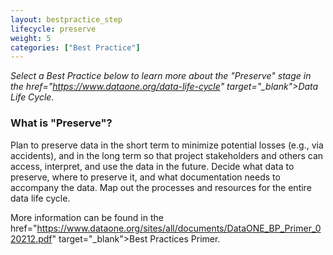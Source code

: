 ```yaml
---
layout: bestpractice_step
lifecycle: preserve
weight: 5
categories: ["Best Practice"]
---
```


*Select a Best Practice below to learn more about the "Preserve" stage in the  href="https://www.dataone.org/data-life-cycle" target="_blank">Data Life Cycle</a>.*

### What is "Preserve"?

Plan to preserve data in the short term to minimize potential losses (e.g., via accidents), and in the long term so that project stakeholders and others can access, interpret, and use the data in the future. Decide what data to preserve, where to preserve it, and what documentation needs to accompany the data. Map out the processes and resources for the entire data life cycle.  

More information can be found in the href="https://www.dataone.org/sites/all/documents/DataONE_BP_Primer_020212.pdf" target="_blank">Best Practices Primer</a>.
